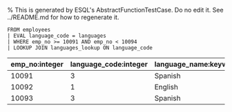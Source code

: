 % This is generated by ESQL's AbstractFunctionTestCase. Do no edit it. See ../README.md for how to regenerate it.

```esql
FROM employees
| EVAL language_code = languages
| WHERE emp_no >= 10091 AND emp_no < 10094
| LOOKUP JOIN languages_lookup ON language_code
```

| emp_no:integer | language_code:integer | language_name:keyword |
| --- | --- | --- |
| 10091          | 3                     | Spanish |
| 10092          | 1                     | English |
| 10093          | 3                     | Spanish |
